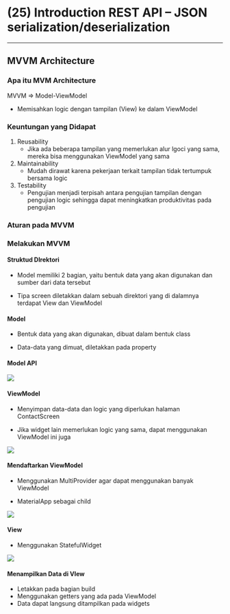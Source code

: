 # (25) Introduction REST API – JSON serialization/deserialization

---

## MVVM Architecture

### Apa itu MVM Architecture

MVVM => Model-ViewModel
- Memisahkan logic dengan tampilan (View) ke dalam ViewModel

### Keuntungan yang Didapat

1. Reusability
   - Jika ada beberapa tampilan yang memerlukan alur lgoci yang sama, mereka bisa menggunakan ViewModel yang sama
2. Maintainability
   - Mudah dirawat karena pekerjaan terkait tampilan tidak tertumpuk bersama logic
3. Testability
   - Pengujian menjadi terpisah antara pengujian tampilan dengan pengujian logic sehingga dapat meningkatkan produktivitas pada pengujian

### Aturan pada MVVM

### Melakukan MVVM

#### Struktud DIrektori

- Model memiliki 2 bagian, yaitu bentuk data yang akan digunakan dan sumber dari data tersebut

- Tipa screen diletakkan dalam sebuah direktori yang di dalamnya terdapat View dan ViewModel

#### Model

- Bentuk data yang akan digunakan, dibuat dalam bentuk class

- Data-data yang dimuat, diletakkan pada property

#### Model API

<img src="https://lh4.googleusercontent.com/uvOm68nw14DhmcAlxz9fo_-8MiqaCsDhlbVPSANp-qSOWVO-4p9ZHcg3IXrgiwh4dCsKGI7FeRq_TUsmLDA4eC-JdghUeYc4DFZAjZ7Ydpp0NOPUM5iVKzWopoF3dpnhqxh4-eh4f7LKHp_6KpskirKmNI20oV6wFzt9jBAdSsgUBhZ5KUaZJpjNZ0eK">

#### ViewModel

- Menyimpan data-data dan logic yang diperlukan halaman ContactScreen

- Jika widget lain memerlukan logic yang sama, dapat menggunakan ViewModel ini juga

<img src='https://lh6.googleusercontent.com/AIEiqtCppQD1SlhOWfHszow8q7FJY2F0SquNH0cPs4YmT8aIGwm5r4g25JnsSCJxboZFYNjqCCYQrfuXvZZBM_wz4I-WC42OXzOpb5WRopp4BjI_mTzdvNmRDPRELqIcIt6UMltmFSV-dK_OrrNjMt9jEp86pA5iuCseBdwBwOOI8tTLyUN4OwEoSlEX'>

#### Mendaftarkan ViewModel

- Menggunakan MultiProvider agar dapat menggunakan banyak ViewModel

- MaterialApp sebagai child

<img src='https://lh5.googleusercontent.com/aXjK5gMsGr4JdQVPQMla0VDL4jdcCqH5LeiU8f4xQyEftmK1FIx62GoFkXBx25iRo3lQzeiQqXTx2fgSg7NmscdxpILJopzV9Elrl6R4b6JtzjW12pVGVMITUrrYjTk314qHqdaWm1XLOoLl363iCcp6rGSGYRzmyUSr4q0bUgLqa80Q2ebfjBRvpRL-'>

#### View

- Menggunakan StatefulWidget

<img src='https://lh3.googleusercontent.com/5j3POGr8hBt_jYxtxfOAxiBrErAYdOSwxFr8tsZy-GwM61IW_33xHSfFWIa8LQXxBRbsWJ0XTw4RxBvz_kSkKkHavPlT9D5-fAHlu-03vZnyYX6DJTKzFyxS7tqXhd_dbiNaVjFbH_FZkui26F9fNYyzmc5w3ouVEyGGpgxsODTR-q1uWQt2NU9NIOaf'>

#### Menampilkan Data di VIew

- Letakkan pada bagian build
- Menggunakan getters yang ada pada ViewModel
- Data dapat langsung ditampilkan pada widgets
